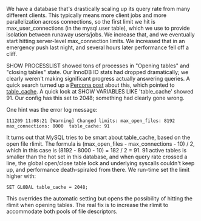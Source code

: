 <!--# set var="title" value="The dangers of max_connections" -->
<!--# set var="date" value="2011-12-09" -->

<!--# include file="include/top.html" -->

We have a database that's drastically scaling up its query rate from many different clients. This typically means more client jobs and more parallelization across connections, so the first limit we hit is max\_user\_connections (in the mysql.user table), which we use to provide isolation between runaway users/jobs. We increase that, and we eventually start hitting server-level max\_connection limits. We increased that in an emergency push last night, and several hours later performance fell off a cliff.

SHOW PROCESSLIST showed tons of processes in "Opening tables" and "closing tables" state. Our InnoDB IO stats had dropped dramatically; we clearly weren't making significant progress actually answering queries. A quick search turned up a [Percona post](http://www.mysqlperformanceblog.com/2006/11/21/opening-tables-scalability/) about this, which pointed to [table\_cache](http://dev.mysql.com/doc/refman/5.0/en/table-cache.html). A quick look at SHOW VARIABLES LIKE 'table\_cache' showed 91. Our config has this set to 2048; something had clearly gone wrong.

One hint was the error log message:

    111209 11:08:21 [Warning] Changed limits: max_open_files: 8192  max_connections: 8000  table_cache: 91

It turns out that MySQL tries to be smart about table\_cache, based on the open file rlimit. The formula is (max\_open\_files - max\_connections - 10) / 2, which in this case is (8192 - 8000 - 10) = 182 / 2 = 91. 91 active tables is smaller than the hot set in this database, and when query rate crossed a line, the global open/close table lock and underlying syscalls couldn't keep up, and performance death-spiraled from there. We run-time set the limit higher with:

    SET GLOBAL table_cache = 2048;

This overrides the automatic setting but opens the possibility of hitting the rlimit when opening tables. The real fix is to increase the rlimit to accommodate both pools of file descriptors.

<!--# include file="include/bottom.html" -->
